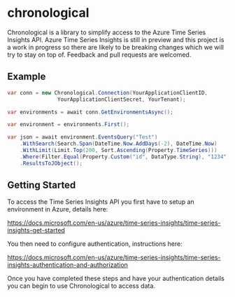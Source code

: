 # chronological
Chronological is a library to simplify access to the Azure Time Series Insights API. Azure Time Series Insights is still in preview and this project is a work in progress so there are likely to be breaking changes which we will try to stay on top of. Feedback and pull requests are welcomed.

## Example

```cs
var conn = new Chronological.Connection(YourApplicationClientID,
                YourApplicationClientSecret, YourTenant);

var environments = await conn.GetEnvironmentsAsync();

var environment = environments.First();

var json = await environment.EventsQuery("Test")
    .WithSearch(Search.Span(DateTime.Now.AddDays(-2), DateTime.Now)
    .WithLimit(Limit.Top(200, Sort.Ascending(Property.TimeSeries)))
    .Where(Filter.Equal(Property.Custom("id", DataType.String), "1234"))
    .ResultsToJObject();
```

## Getting Started

To access the Time Series Insights API you first have to setup an environment in Azure, details here:

https://docs.microsoft.com/en-us/azure/time-series-insights/time-series-insights-get-started

You then need to configure authentication, instructions here:

https://docs.microsoft.com/en-us/azure/time-series-insights/time-series-insights-authentication-and-authorization

Once you have completed these steps and have your authentication details you can begin to use Chronological to access data.

